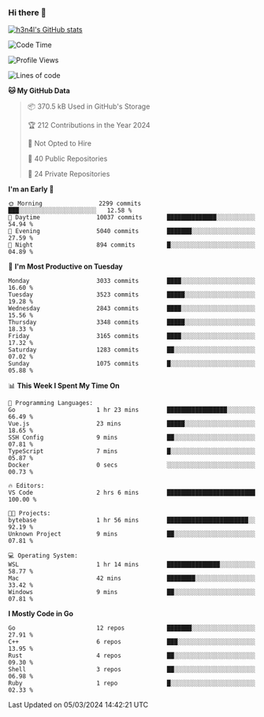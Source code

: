 ### Hi there 👋

[![h3n4l's GitHub stats](https://github-readme-stats.vercel.app/api?username=h3n4l&count_private=true&show_icons=true&theme=radical)](https://github.com/h3n4l/github-readme-stats)

<!--START_SECTION:waka-->
![Code Time](http://img.shields.io/badge/Code%20Time-1%2C843%20hrs%2039%20mins-blue)

![Profile Views](http://img.shields.io/badge/Profile%20Views-0-blue)

![Lines of code](https://img.shields.io/badge/From%20Hello%20World%20I%27ve%20Written-5.3%20million%20lines%20of%20code-blue)

**🐱 My GitHub Data** 

> 📦 370.5 kB Used in GitHub's Storage 
 > 
> 🏆 212 Contributions in the Year 2024
 > 
> 🚫 Not Opted to Hire
 > 
> 📜 40 Public Repositories 
 > 
> 🔑 24 Private Repositories 
 > 
**I'm an Early 🐤** 

```text
🌞 Morning                2299 commits        ███░░░░░░░░░░░░░░░░░░░░░░   12.58 % 
🌆 Daytime                10037 commits       ██████████████░░░░░░░░░░░   54.94 % 
🌃 Evening                5040 commits        ███████░░░░░░░░░░░░░░░░░░   27.59 % 
🌙 Night                  894 commits         █░░░░░░░░░░░░░░░░░░░░░░░░   04.89 % 
```
📅 **I'm Most Productive on Tuesday** 

```text
Monday                   3033 commits        ████░░░░░░░░░░░░░░░░░░░░░   16.60 % 
Tuesday                  3523 commits        █████░░░░░░░░░░░░░░░░░░░░   19.28 % 
Wednesday                2843 commits        ████░░░░░░░░░░░░░░░░░░░░░   15.56 % 
Thursday                 3348 commits        █████░░░░░░░░░░░░░░░░░░░░   18.33 % 
Friday                   3165 commits        ████░░░░░░░░░░░░░░░░░░░░░   17.32 % 
Saturday                 1283 commits        ██░░░░░░░░░░░░░░░░░░░░░░░   07.02 % 
Sunday                   1075 commits        █░░░░░░░░░░░░░░░░░░░░░░░░   05.88 % 
```


📊 **This Week I Spent My Time On** 

```text
💬 Programming Languages: 
Go                       1 hr 23 mins        █████████████████░░░░░░░░   66.49 % 
Vue.js                   23 mins             █████░░░░░░░░░░░░░░░░░░░░   18.65 % 
SSH Config               9 mins              ██░░░░░░░░░░░░░░░░░░░░░░░   07.81 % 
TypeScript               7 mins              █░░░░░░░░░░░░░░░░░░░░░░░░   05.87 % 
Docker                   0 secs              ░░░░░░░░░░░░░░░░░░░░░░░░░   00.73 % 

🔥 Editors: 
VS Code                  2 hrs 6 mins        █████████████████████████   100.00 % 

🐱‍💻 Projects: 
bytebase                 1 hr 56 mins        ███████████████████████░░   92.19 % 
Unknown Project          9 mins              ██░░░░░░░░░░░░░░░░░░░░░░░   07.81 % 

💻 Operating System: 
WSL                      1 hr 14 mins        ███████████████░░░░░░░░░░   58.77 % 
Mac                      42 mins             ████████░░░░░░░░░░░░░░░░░   33.42 % 
Windows                  9 mins              ██░░░░░░░░░░░░░░░░░░░░░░░   07.81 % 
```

**I Mostly Code in Go** 

```text
Go                       12 repos            ███████░░░░░░░░░░░░░░░░░░   27.91 % 
C++                      6 repos             ███░░░░░░░░░░░░░░░░░░░░░░   13.95 % 
Rust                     4 repos             ██░░░░░░░░░░░░░░░░░░░░░░░   09.30 % 
Shell                    3 repos             ██░░░░░░░░░░░░░░░░░░░░░░░   06.98 % 
Ruby                     1 repo              █░░░░░░░░░░░░░░░░░░░░░░░░   02.33 % 
```




 Last Updated on 05/03/2024 14:42:21 UTC
<!--END_SECTION:waka-->

